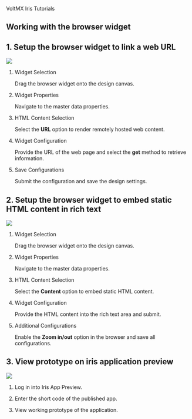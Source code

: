 ﻿     

VoltMX Iris Tutorials

Working with the browser widget
-------------------------------

  
  

1\. Setup the browser widget to link a web URL
----------------------------------------------

![](../Resources/Images/Browser1.png)

1.  Widget Selection
    
    Drag the browser widget onto the design canvas.
    
2.  Widget Properties
    
    Navigate to the master data properties.
    
3.  HTML Content Selection
    
    Select the **URL** option to render remotely hosted web content.
    
4.  Widget Configuration
    
    Provide the URL of the web page and select the **get** method to retrieve information.
    
5.  Save Configurations
    
    Submit the configuration and save the design settings.
    

  

2\. Setup the browser widget to embed static HTML content in rich text
----------------------------------------------------------------------

![](../Resources/Images/Browser2.png)

1.  Widget Selection
    
    Drag the browser widget onto the design canvas.
    
2.  Widget Properties
    
    Navigate to the master data properties.
    
3.  HTML Content Selection
    
    Select the **Content** option to embed static HTML content.
    
4.  Widget Configuration
    
    Provide the HTML content into the rich text area and submit.
    
5.  Additional Configurations
    
    Enable the **Zoom in/out** option in the browser and save all configurations.
    

3\. View prototype on iris application preview
----------------------------------------------------

![](../Resources/Images/FPimages.png)

1.  Log in into Iris App Preview.
    
2.  Enter the short code of the published app.
    
3.  View working prototype of the application.
